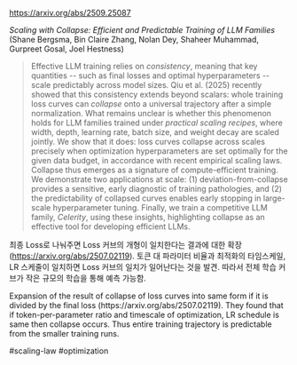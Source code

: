 https://arxiv.org/abs/2509.25087

*Scaling with Collapse: Efficient and Predictable Training of LLM Families* (Shane Bergsma, Bin Claire Zhang, Nolan Dey, Shaheer Muhammad, Gurpreet Gosal, Joel Hestness)

> Effective LLM training relies on *consistency*, meaning that key quantities -- such as final losses and optimal hyperparameters -- scale predictably across model sizes. Qiu et al. (2025) recently showed that this consistency extends beyond scalars: whole training loss curves can *collapse* onto a universal trajectory after a simple normalization. What remains unclear is whether this phenomenon holds for LLM families trained under *practical scaling recipes*, where width, depth, learning rate, batch size, and weight decay are scaled jointly. We show that it does: loss curves collapse across scales precisely when optimization hyperparameters are set optimally for the given data budget, in accordance with recent empirical scaling laws. Collapse thus emerges as a signature of compute-efficient training. We demonstrate two applications at scale: (1) deviation-from-collapse provides a sensitive, early diagnostic of training pathologies, and (2) the predictability of collapsed curves enables early stopping in large-scale hyperparameter tuning. Finally, we train a competitive LLM family, *Celerity*, using these insights, highlighting collapse as an effective tool for developing efficient LLMs.

최종 Loss로 나눠주면 Loss 커브의 개형이 일치한다는 결과에 대한 확장 (https://arxiv.org/abs/2507.02119). 토큰 대 파라미터 비율과 최적화의 타임스케일, LR 스케줄이 일치하면 Loss 커브의 일치가 일어난다는 것을 발견. 따라서 전체 학습 커브가 작은 규모의 학습을 통해 예측 가능함. 

<english>
Expansion of the result of collapse of loss curves into same form if it is divided by the final loss (https://arxiv.org/abs/2507.02119). They found that if token-per-parameter ratio and timescale of optimization, LR schedule is same then collapse occurs. Thus entire training trajectory is predictable from the smaller training runs.
</english>

#scaling-law #optimization 